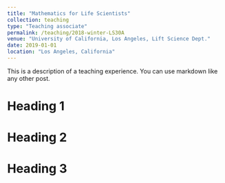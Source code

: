 ```yaml
---
title: "Mathematics for Life Scientists"
collection: teaching
type: "Teaching associate"
permalink: /teaching/2018-winter-LS30A
venue: "University of California, Los Angeles, Lift Science Dept."
date: 2019-01-01
location: "Los Angeles, California"
---
```


This is a description of a teaching experience. You can use markdown like any other post.

Heading 1
======

Heading 2
======

Heading 3
======